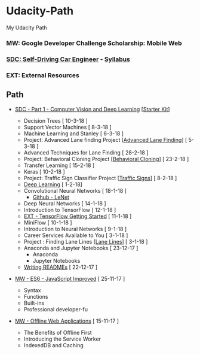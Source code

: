 # Udacity-Path
My Udacity Path

### MW: Google Developer Challenge Scholarship: Mobile Web
### [SDC: Self-Driving Car Engineer](https://eu.udacity.com/course/self-driving-car-engineer-nanodegree--nd013) - [Syllabus](https://s3-us-west-1.amazonaws.com/udacity-content/PDFs/Syllabus-SelfDrivingCarNanodegree.pdf)
### EXT: External Resources

## Path

* [SDC - Part 1 - Computer Vision and Deep Learning](https://eu.udacity.com/course/self-driving-car-engineer-nanodegree--nd013) [[Starter Kit](https://github.com/udacity/CarND-Term1-Starter-Kit/blob/master/README.md)]
  * Decision Trees [ 10-3-18 ]
  * Support Vector Machines [ 8-3-18 ]
  * Machine Learning and Stanley [ 6-3-18 ]
  * Project: Advanced Lane finding Project [[Advanced Lane Finding](https://github.com/extwiii/CarND-Advanced-Lane-Lines)] [ 5-3-18 ]
  * Advanced Techniques for Lane Finding [ 28-2-18 ]
  * Project: Behavioral Cloning Project [[Behavioral Cloning](https://github.com/extwiii/CarND-Behavioral-Cloning-P3)] [ 23-2-18 ]
  * Transfer Learning [ 15-2-18 ]
  * Keras [ 10-2-18 ]
  * Project: Traffic Sign Classifier Project  [[Traffic Signs](https://github.com/extwiii/CarND-Traffic-Sign-Classifier-Project)] [ 8-2-18 ]
  * [Deep Learning](https://eu.udacity.com/course/deep-learning--ud730) [ 1-2-18]
  * Convolutional Neural Networks [ 18-1-18 ]
    * [Github - LeNet](https://github.com/udacity/CarND-LeNet-Lab)
  * Deep Neural Networks [ 14-1-18 ]
  * Introduction to TensorFlow [ 12-1-18 ]
  * [EXT - TensorFlow Getting Started](https://www.tensorflow.org/get_started/) [ 11-1-18 ]
  * MiniFlow [ 10-1-18 ]
  * Introduction to Neural Networks [ 9-1-18 ]
  * Career Services Available to You [ 3-1-18 ]
  * Project : Finding Lane Lines [[Lane Lines](https://github.com/extwiii/CarND-LaneLines-P1/tree/master)] [ 3-1-18 ]
  * Anaconda and Jupyter Notebooks [ 23-12-17 ]
    * Anaconda
    * Jupyter Notebooks
  * [Writing READMEs](https://eu.udacity.com/course/linux-command-line-basics--ud595) [ 22-12-17 ]
    

* [MW - ES6 - JavaScript Improved](https://eu.udacity.com/course/es6-javascript-improved--ud356) [ 25-11-17 ]
  * Syntax
  * Functions
  * Built-ins
  * Professional developer-fu

* [MW - Offline Web Applications](https://eu.udacity.com/course/offline-web-applications--ud899) [ 15-11-17 ]
  * The Benefits of Offline First
  * Introducing the Service Worker
  * IndexedDB and Caching
  
  
